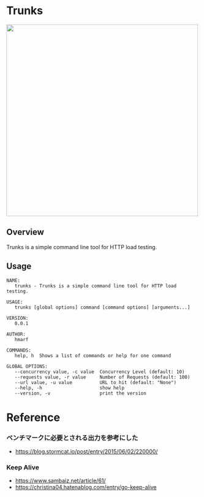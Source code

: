 # Trunks
<img src="https://github.com/hmarf/trunks/blob/master/img/trunks.jpg?raw=true" width="500px">

## Overview
Trunks is a simple command line tool for HTTP load testing. 

## Usage
```
NAME:
   trunks - Trunks is a simple command line tool for HTTP load testing.

USAGE:
   trunks [global options] command [command options] [arguments...]

VERSION:
   0.0.1

AUTHOR:
   hmarf

COMMANDS:
   help, h  Shows a list of commands or help for one command

GLOBAL OPTIONS:
   --concurrency value, -c value  Concurrency Level (default: 10)
   --requests value, -r value     Number of Requests (default: 100)
   --url value, -u value          URL to hit (default: "None")
   --help, -h                     show help
   --version, -v                  print the version
```

# Reference
### ベンチマークに必要とされる出力を参考にした
- https://blog.stormcat.io/post/entry/2015/06/02/220000/
### Keep Alive
- https://www.sambaiz.net/article/61/
- https://christina04.hatenablog.com/entry/go-keep-alive
